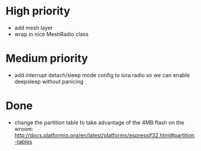 

# High priority

* add mesh layer
* wrap in nice MeshRadio class

# Medium priority

* add interrupt detach/sleep mode config to lora radio so we can enable deepsleep without panicing

# Done

* change the partition table to take advantage of the 4MB flash on the wroom: http://docs.platformio.org/en/latest/platforms/espressif32.html#partition-tables
